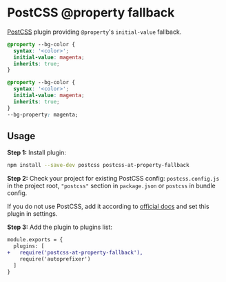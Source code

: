 # PostCSS @property fallback

[PostCSS] plugin providing `@property`'s `initial-value` fallback.

[PostCSS]: https://github.com/postcss/postcss

```css
@property --bg-color {
  syntax: '<color>';
  initial-value: magenta;
  inherits: true;
}
```

```css
@property --bg-color {
  syntax: '<color>';
  initial-value: magenta;
  inherits: true;
}
--bg-property: magenta;
```

## Usage

**Step 1:** Install plugin:

```sh
npm install --save-dev postcss postcss-at-property-fallback
```

**Step 2:** Check your project for existing PostCSS config: `postcss.config.js`
in the project root, `"postcss"` section in `package.json`
or `postcss` in bundle config.

If you do not use PostCSS, add it according to [official docs]
and set this plugin in settings.

**Step 3:** Add the plugin to plugins list:

```diff
module.exports = {
  plugins: [
+   require('postcss-at-property-fallback'),
    require('autoprefixer')
  ]
}
```

[official docs]: https://github.com/postcss/postcss#usage
